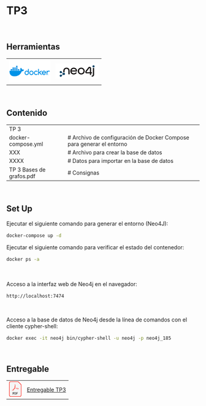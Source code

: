 # TP3

<br>

## Herramientas
<table border="0">
  <tr valign="center">
    <td><img src="../imgs/docker.png" alt="Docker" height="60"></td>
    <td><img src="../imgs/neo4j.png" alt="Neo4J" height="40"></td>
  </tr>
</table>
<br>

## Contenido

<table border="0">
  <tr valign="center">
    <td colspan="2">TP 3</td>
  </tr>
  <tr valign="center">
    <td>docker-compose.yml</td>
    <td># Archivo de configuración de Docker Compose para generar el entorno</td>
  </tr>
  <tr valign="center">
    <td>XXX</td>
    <td># Archivo para crear la base de datos</td>
  </tr>
    <tr valign="center">
    <td>XXXX</td>
    <td># Datos para importar en la base de datos</td>
  </tr>
    <tr valign="center">
    <td>TP 3 Bases de grafos.pdf</td>
    <td># Consignas</td>
  </tr>
</table>
<br>

## Set Up

Ejecutar el siguiente comando para generar el entorno (Neo4J):

```Bash
docker-compose up -d
```

Ejecutar el siguiente comando para verificar el estado del contenedor:
```Bash
docker ps -a
```

<br><br>
Acceso a la interfaz web de Neo4j en el navegador:
```Bash
http://localhost:7474
```
<br>

Acceso a la base de datos de Neo4j desde la línea de comandos con el cliente cypher-shell:
```Bash
docker exec -it neo4j bin/cypher-shell -u neo4j -p neo4j_185
```
<br>

## Entregable
<table border="0">
  <tr valign="center">
    <td><img src="../imgs/pdf.png" alt="PDF" height="40"></td>
    <td><a href="./CEIA_BDIA_TP3_a1618.pdf" target="_blank">Entregable TP3</a></td>
  </tr>
</table>
<br>
